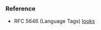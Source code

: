 ### Reference

- RFC 5646 (Language Tags) [looks](https://gist.github.com/msikma/8912e62ed866778ff8cd)